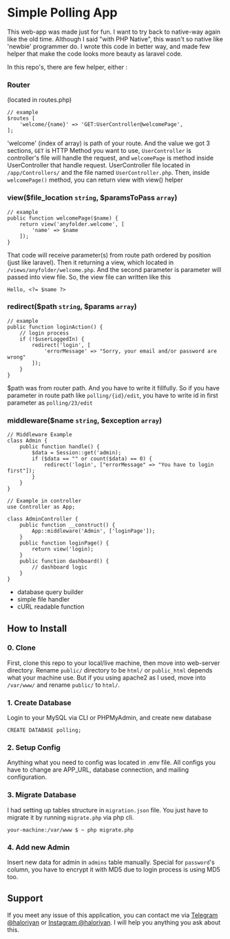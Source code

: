 # Simple Polling App

This web-app was made just for fun. I want to try back to native-way again like the old time. Although I said "with PHP Native", this wasn't so native like 'newbie' programmer do. I wrote this code in better way, and made few helper that make the code looks more beauty as laravel code.

In this repo's, there are few helper, either :

### Router
(located in routes.php)
```
// example
$routes [
    'welcome/{name}' => 'GET:UserController@welcomePage',
];
```

'welcome' (index of array) is path of your route. And the value we got 3 sections, `GET` is HTTP Method you want to use, `UserController` is controller's file will handle the request, and `welcomePage` is method inside UserController that handle request. UserController file located in `/app/Controllers/` and the file named `UserController.php`. Then, inside `welcomePage()` method, you can return view with view() helper

### view($file_location `string`, $paramsToPass `array`)

```
// example
public function welcomePage($name) {
    return view('anyfolder.welcome', [
        'name' => $name
    ]);
}
```

That code will receive parameter(s) from route path ordered by position (just like laravel). Then it returning a view, which located in `/views/anyfolder/welcome.php`. And the second parameter is parameter will passed into view file. So, the view file can written like this

```
Hello, <?= $name ?>
```

### redirect($path `string`, $params `array`)

```
// example
public function loginAction() {
    // login process
    if (!$userLoggedIn) {
        redirect('login', [
            'errorMessage' => "Sorry, your email and/or password are wrong"
        ]);
    }
}
```

$path was from router path. And you have to write it fillfully. So if you have parameter in route path like `polling/{id}/edit`, you have to write id in first parameter as `polling/23/edit`

### middleware($name `string`, $exception `array`)

```
// Middleware Example
class Admin {
    public function handle() {
        $data = Session::get('admin);
        if ($data == "" or count($data) == 0) {
            redirect('login', ["errorMessage" => "You have to login first"]);
        }
    }
}

// Example in controller
use Controller as App;

class AdminController {
    public function __construct() {
        App::middleware('Admin', ['loginPage']);
    }
    public function loginPage() {
        return view('login);
    }
    public function dashboard() {
        // dashboard logic
    }
}
```

- database query builder
- simple file handler
- cURL readable function

## How to Install

### 0. Clone
First, clone this repo to your local/live machine, then move into web-server directory. Rename `public/` directory to be `html/` or `public_html` depends what your machine use. But if you using apache2 as I used, move into `/var/www/` and rename `public/` to `html/`.

### 1. Create Database
Login to your MySQL via CLI or PHPMyAdmin, and create new database

`CREATE DATABASE polling;`


### 2. Setup Config
Anything what you need to config was located in .env file. All configs you have to change are APP_URL, database connection, and mailing configuration.

### 3. Migrate Database
I had setting up tables structure in `migration.json` file. You just have to migrate it by running `migrate.php` via php cli.


```
your-machine:/var/www $ ~ php migrate.php
```

### 4. Add new Admin
Insert new data for admin in `admins` table manually. Special for `password`'s column, you have to encrypt it with MD5 due to login process is using MD5 too.

## Support

If you meet any issue of this application, you can contact me via [Telegram @haloriyan](https://t.me/haloriyan) or [Instagram @haloriyan](https://www.instagram.com/haloriyan). I will help you anything you ask about this.